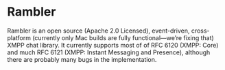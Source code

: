# Rambler #

Rambler is an open source (Apache 2.0 Licensed), event-driven, cross-platform (currently only
Mac builds are fully functional—we’re fixing that) XMPP chat library.  It currently supports
most of of RFC 6120 (XMPP: Core) and much RFC 6121 (XMPP: Instant Messaging and Presence),
although there are probably many bugs in the implementation.